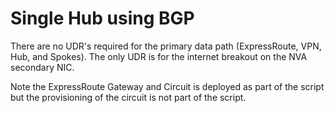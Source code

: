 # Single Hub using BGP

There are no UDR's required for the primary data path (ExpressRoute, VPN, Hub, and Spokes). The only UDR is for the internet breakout on the NVA secondary NIC.

Note the ExpressRoute Gateway and Circuit is deployed as part of the script but the provisioning of the circuit is not part of the script.